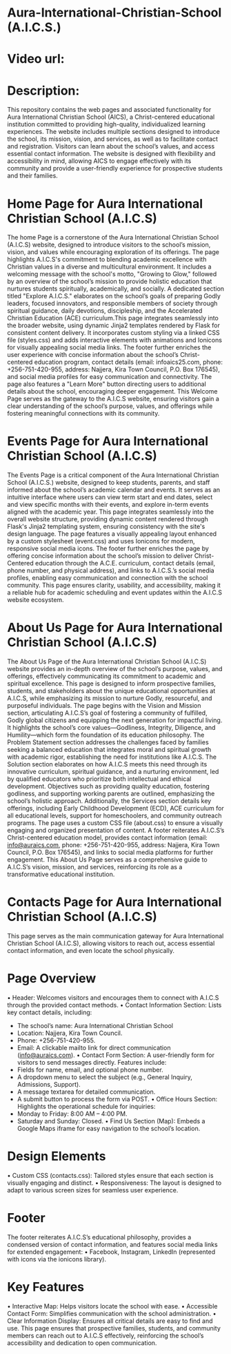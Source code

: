 # Aura-International-Christian-School (A.I.C.S.)
# Video url: 
# Description:
This repository contains the web pages and associated functionality for Aura International Christian School (AICS), a Christ-centered educational institution committed to providing high-quality, individualized learning experiences. The website includes multiple sections designed to introduce the school, its mission, vision, and services, as well as to facilitate contact and registration. Visitors can learn about the school’s values, and access essential contact information. The website is designed with flexibility and accessibility in mind, allowing AICS to engage effectively with its community and provide a user-friendly experience for prospective students and their families.

# Home Page for Aura International Christian School (A.I.C.S)
The home Page is a cornerstone of the Aura International Christian School (A.I.C.S) website, designed to introduce visitors to the school’s mission, vision, and values while encouraging exploration of its offerings. The page highlights A.I.C.S's commitment to blending academic excellence with Christian values in a diverse and multicultural environment. It includes a welcoming message with the school's motto, "Growing to Glow," followed by an overview of the school’s mission to provide holistic education that nurtures students spiritually, academically, and socially. A dedicated section titled "Explore A.I.C.S." elaborates on the school’s goals of preparing Godly leaders, focused innovators, and responsible members of society through spiritual guidance, daily devotions, discipleship, and the Accelerated Christian Education (ACE) curriculum.This page integrates seamlessly into the broader website, using dynamic Jinja2 templates rendered by Flask for consistent content delivery. It incorporates custom styling via a linked CSS file (styles.css) and adds interactive elements with animations and Ionicons for visually appealing social media links. The footer further enriches the user experience with concise information about the school’s Christ-centered education program, contact details (email: infoaics25.com, phone: +256-751-420-955, address: Najjera, Kira Town Council, P.O. Box 176545), and social media profiles for easy communication and connectivity. The page also features a "Learn More" button directing users to additional details about the school, encouraging deeper engagement. This Welcome Page serves as the gateway to the A.I.C.S website, ensuring visitors gain a clear understanding of the school’s purpose, values, and offerings while fostering meaningful connections with its community.

# Events Page for Aura International Christian School (A.I.C.S)
The Events Page is a critical component of the Aura International Christian School (A.I.C.S.) website, designed to keep students, parents, and staff informed about the school’s academic calendar and events. It serves as an intuitive interface where users can view term start and end dates, select and view specific months with their events, and explore in-term events aligned with the academic year. This page integrates seamlessly into the overall website structure, providing dynamic content rendered through Flask's Jinja2 templating system, ensuring consistency with the site's design language. The page features a visually appealing layout enhanced by a custom stylesheet (event.css) and uses Ionicons for modern, responsive social media icons. The footer further enriches the page by offering concise information about the school’s mission to deliver Christ-Centered education through the A.C.E. curriculum, contact details (email, phone number, and physical address), and links to A.I.C.S.’s social media profiles, enabling easy communication and connection with the school community. This page ensures clarity, usability, and accessibility, making it a reliable hub for academic scheduling and event updates within the A.I.C.S website ecosystem.

# About Us Page for Aura International Christian School (A.I.C.S)
The About Us Page of the Aura International Christian School (A.I.C.S) website provides an in-depth overview of the school’s purpose, values, and offerings, effectively communicating its commitment to academic and spiritual excellence. This page is designed to inform prospective families, students, and stakeholders about the unique educational opportunities at A.I.C.S, while emphasizing its mission to nurture Godly, resourceful, and purposeful individuals.
The page begins with the Vision and Mission section, articulating A.I.C.S’s goal of fostering a community of fulfilled, Godly global citizens and equipping the next generation for impactful living. It highlights the school’s core values—Godliness, Integrity, Diligence, and Humility—which form the foundation of its education philosophy. The Problem Statement section addresses the challenges faced by families seeking a balanced education that integrates moral and spiritual growth with academic rigor, establishing the need for institutions like A.I.C.S.
The Solution section elaborates on how A.I.C.S meets this need through its innovative curriculum, spiritual guidance, and a nurturing environment, led by qualified educators who prioritize both intellectual and ethical development. Objectives such as providing quality education, fostering godliness, and supporting working parents are outlined, emphasizing the school’s holistic approach. Additionally, the Services section details key offerings, including Early Childhood Development (ECD), ACE curriculum for all educational levels, support for homeschoolers, and community outreach programs.
The page uses a custom CSS file (about.css) to ensure a visually engaging and organized presentation of content. A footer reiterates A.I.C.S’s Christ-centered education model, provides contact information (email: info@auraics.com, phone: +256-751-420-955, address: Najjera, Kira Town Council, P.O. Box 176545), and links to social media platforms for further engagement. This About Us Page serves as a comprehensive guide to A.I.C.S’s vision, mission, and services, reinforcing its role as a transformative educational institution.

# Contacts Page for Aura International Christian School (A.I.C.S)
This page serves as the main communication gateway for Aura International Christian School (A.I.C.S), allowing visitors to reach out, access essential contact information, and even locate the school physically.
# Page Overview
•	Header: Welcomes visitors and encourages them to connect with A.I.C.S through the provided contact methods.
•	Contact Information Section: Lists key contact details, including:
  -	The school’s name: Aura International Christian School
  -	Location: Najjera, Kira Town Council.
  -	Phone: +256-751-420-955.
  -	Email: A clickable mailto link for direct communication (info@auraics.com).
•	Contact Form Section: A user-friendly form for visitors to send messages directly. Features include:
  -	Fields for name, email, and optional phone number.
  -	A dropdown menu to select the subject (e.g., General Inquiry, Admissions, Support).
  -	A message textarea for detailed communication.
  -	A submit button to process the form via POST.
•	Office Hours Section: Highlights the operational schedule for inquiries:
  -	Monday to Friday: 8:00 AM – 4:00 PM.
  -	Saturday and Sunday: Closed.
•	Find Us Section (Map): Embeds a Google Maps iframe for easy navigation to the school’s location.
# Design Elements
•	Custom CSS (contacts.css): Tailored styles ensure that each section is visually engaging and distinct.
•	Responsiveness: The layout is designed to adapt to various screen sizes for seamless user experience.
# Footer
The footer reiterates A.I.C.S’s educational philosophy, provides a condensed version of contact information, and features social media links for extended engagement:
•	Facebook, Instagram, LinkedIn (represented with icons via the ionicons library).
# Key Features
•	Interactive Map: Helps visitors locate the school with ease.
•	Accessible Contact Form: Simplifies communication with the school administration.
•	Clear Information Display: Ensures all critical details are easy to find and use.
This page ensures that prospective families, students, and community members can reach out to A.I.C.S effectively, reinforcing the school’s accessibility and dedication to open communication.
